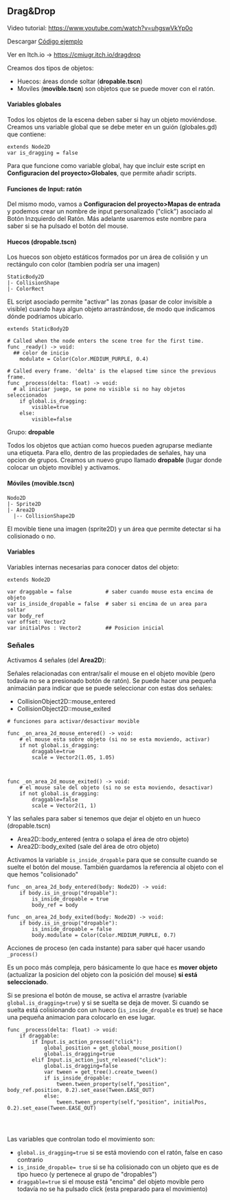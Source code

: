 ## Drag&Drop 

Video tutorial: https://www.youtube.com/watch?v=uhgswVkYp0o

Descargar [Código ejemplo](dragdrop.zip)

Ver en Itch.io -> https://cmiugr.itch.io/dragdrop




Creamos dos tipos de objetos: 

- Huecos: áreas donde soltar  (**dropable.tscn**)
- Moviles (**movible.tscn**) son objetos que se puede mover con el ratón. 



#### Variables globales 

Todos los objetos de la escena deben saber si hay un objeto moviéndose. Creamos uns variable global que se debe meter en un guión (globales.gd) que contiene: 

```
extends Node2D
var is_dragging = false
```

Para que funcione como variable global, hay que incluir este script en **Configuracion del proyecto>Globales**, que permite añadir scripts.



#### Funciones de Input: ratón 

Del mismo modo, vamos a **Configuracion del proyecto>Mapas de entrada** y podemos crear un nombre de input personalizado ("click") asociado al Botón Inzquierdo del Ratón. Más adelante usaremos este nombre para saber si se ha pulsado el botón del mouse.





#### Huecos (dropable.tscn)

Los huecos son  objeto estáticos formados por un área de colisión y un rectángulo con color (tambien podría ser una imagen)

```
StaticBody2D
|- CollisionShape
|- ColorRect 
```

EL script asociado permite "activar" las zonas (pasar de color invisible a visible) cuando haya algun objeto arrastrándose, de modo que indicamos dónde podriamos ubicarlo. 



```
extends StaticBody2D

# Called when the node enters the scene tree for the first time.
func _ready() -> void:
  ## color de inicio
	modulate = Color(Color.MEDIUM_PURPLE, 0.4)

# Called every frame. 'delta' is the elapsed time since the previous frame.
func _process(delta: float) -> void:
  # al iniciar juego, se pone no visible si no hay objetos seleccionados
	if global.is_dragging:
		visible=true
	else:
		visible=false

```

Grupo: **dropable**

Todos los objetos que actúan como huecos pueden agruparse mediante una etiqueta. Para ello, dentro de las propiedades de señales, hay una opcion de grupos. Creamos un nuevo grupo llamado **dropable** (lugar donde colocar un objeto movible) y activamos.  



#### Móviles (movible.tscn)



```
Nodo2D
|- Sprite2D
|- Area2D
  |-- CollisionShape2D
```

El movible tiene una imagen (sprite2D) y un área que permite detectar si ha colisionado o no. 



#### Variables

Variables internas necesarias para conocer datos del objeto: 

```
extends Node2D

var draggable = false           # saber cuando mouse esta encima de objeto
var is_inside_dropable = false  # saber si encima de un area para soltar
var body_ref
var offset: Vector2
var initialPos : Vector2        ## Posicion inicial
```



### Señales 

Activamos 4 señales (del **Area2D**): 

Señales relacionadas con entrar/salir el mouse en el objeto movible (pero todavía no se a presionado botón de ratón). Se puede hacer una pequeña animacián para indicar que se puede seleccionar con estas dos señales: 

* CollisionObject2D::mouse_entered
* CollisionObject2D::mouse_exited

```
# funciones para activar/desactivar movible

func _on_area_2d_mouse_entered() -> void:
	# el mouse esta sobre objeto (si no se esta moviendo, activar)
	if not global.is_dragging:
		draggable=true
		scale = Vector2(1.05, 1.05) 



func _on_area_2d_mouse_exited() -> void:
	# el mouse sale del objeto (si no se esta moviendo, desactivar)
	if not global.is_dragging:
		draggable=false
		scale = Vector2(1, 1) 

```



Y las señales para saber si tenemos que dejar el objeto en un hueco (dropable.tscn)

* Area2D::body_entered          (entra o solapa el área de otro objeto)
* Area2D::body_exited             (sale del área de otro objeto)

Activamos la variable ``is_inside_dropable`` para que se consulte cuando se suelte el botón del mouse. También guardamos la referencia al objeto con el que hemos "colisionado"

```
func _on_area_2d_body_entered(body: Node2D) -> void:
	if body.is_in_group("dropable"):
		is_inside_dropable = true
		body_ref = body
	
func _on_area_2d_body_exited(body: Node2D) -> void:
	if body.is_in_group("dropable"):
		is_inside_dropable = false
		body.modulate = Color(Color.MEDIUM_PURPLE, 0.7)

```



Acciones de proceso (en cada instante) para saber qué hacer usando ``_process()``

Es un poco más compleja, pero básicamente lo que hace es  **mover objeto** (actualizar la posicion del objeto con la posición del mouse) **si está seleccionado**. 

Si se presiona el botón de mouse, se activa el arrastre (variable ``global.is_dragging=true``)  y si se suelta se deja de mover. Si cuando se suelta está colisionando con un hueco (``is_inside_dropable`` es true) se hace una pequeña animacion para colocarlo en ese lugar. 



```
func _process(delta: float) -> void:
	if draggable:
		if Input.is_action_pressed("click"):
			global_position = get_global_mouse_position()
			global.is_dragging=true
		elif Input.is_action_just_released("click"):
			global.is_dragging=false
			var tween = get_tree().create_tween()
			if is_inside_dropable:
				tween.tween_property(self,"position", body_ref.position, 0.2).set_ease(Tween.EASE_OUT)		
			else:
				tween.tween_property(self,"position", initialPos, 0.2).set_ease(Tween.EASE_OUT)		
				



```



Las variables que controlan todo el movimiento son: 

* ``global.is_dragging=true``   si se está moviendo con el ratón, false en caso contrario
* ``is_inside_dropable= true`` si se ha colisionado con un objeto que es de tipo hueco (y pertenece al grupo de "dropables")
* ``draggable=true`` si el mouse está "encima" del objeto movible pero todavía no se ha pulsado click (esta preparado para el movimiento)

 





